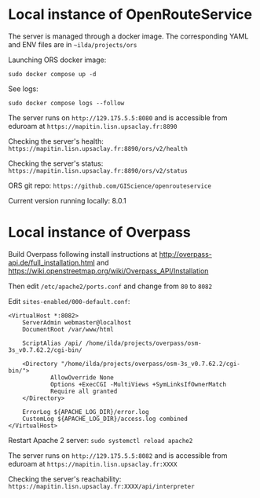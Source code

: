# Local instance of OpenRouteService 

The server is managed through a docker image. The corresponding YAML and ENV files are in
`~ilda/projects/ors`

Launching ORS docker image:

`sudo docker compose up -d`

See logs:

`sudo docker compose logs --follow`

The server runs on `http://129.175.5.5:8080` and is accessible from eduroam at `https://mapitin.lisn.upsaclay.fr:8890`

Checking the server's health: `https://mapitin.lisn.upsaclay.fr:8890/ors/v2/health`

Checking the server's status: `https://mapitin.lisn.upsaclay.fr:8890/ors/v2/status`

ORS git repo: `https://github.com/GIScience/openrouteservice`

Current version running locally: 8.0.1

# Local instance of Overpass

Build Overpass following install instructions at http://overpass-api.de/full_installation.html and https://wiki.openstreetmap.org/wiki/Overpass_API/Installation

Then edit `/etc/apache2/ports.conf` and change from `80` to `8082`

Edit `sites-enabled/000-default.conf`:

    <VirtualHost *:8082>
        ServerAdmin webmaster@localhost
        DocumentRoot /var/www/html

        ScriptAlias /api/ /home/ilda/projects/overpass/osm-3s_v0.7.62.2/cgi-bin/

        <Directory "/home/ilda/projects/overpass/osm-3s_v0.7.62.2/cgi-bin/">
                AllowOverride None
                Options +ExecCGI -MultiViews +SymLinksIfOwnerMatch
                Require all granted
        </Directory>

        ErrorLog ${APACHE_LOG_DIR}/error.log
        CustomLog ${APACHE_LOG_DIR}/access.log combined
    </VirtualHost>


Restart Apache 2 server:
`sudo systemctl reload apache2`

The server runs on `http://129.175.5.5:8082` and is accessible from eduroam at `https://mapitin.lisn.upsaclay.fr:XXXX`

Checking the server's reachability:
`https://mapitin.lisn.upsaclay.fr:XXXX/api/interpreter`
